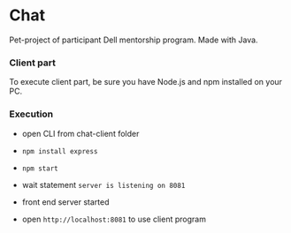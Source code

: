 # Chat
Pet-project of participant Dell mentorship program. Made with Java. 



### Client part


To execute client part, be sure you have Node.js and npm installed on your PC.


### Execution
* open CLI from  chat-client folder

* ```npm install express```

* ```npm start```

* wait statement ```server is listening on 8081```

* front end server started

* open ```http://localhost:8081``` to use client program

